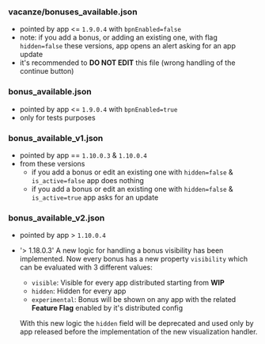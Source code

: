 ### vacanze/bonuses_available.json
- pointed by app <= `1.9.0.4` with `bpnEnabled=false`
- note: if you add a bonus, or adding an existing one, with flag `hidden=false` these versions, app opens an alert asking for an app update
- it's recommended to **DO NOT EDIT** this file (wrong handling of the continue button)

### bonus_available.json
- pointed by app <= `1.9.0.4` with `bpnEnabled=true`
- only for tests purposes

### bonus_available_v1.json
- pointed by app == `1.10.0.3` & `1.10.0.4`
- from these versions
    - if you add a bonus or edit an existing one with `hidden=false` & `is_active=false` app does nothing
    - if you add a bonus or edit an existing one with `hidden=false` & `is_active=true` app asks for an update

### bonus_available_v2.json
- pointed by app > `1.10.0.4`
- '> 1.18.0.3' A new logic for handling a bonus visibility has been implemented. Now every bonus has a new property `visibility` which can be evaluated with 3 different values:
  - `visible`: Visible for every app distributed starting from **WIP**
  - `hidden`: Hidden for every app
  - `experimental`: Bonus will be shown on any app with the related **Feature Flag** enabled by it's distributed config

  With this new logic the `hidden` field will be deprecated and used only by app released before the implementation of the new visualization handler.
